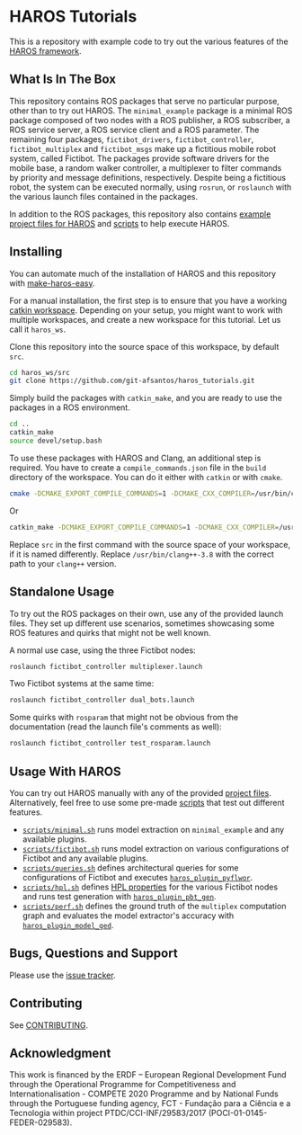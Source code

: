 # HAROS Tutorials

This is a repository with example code to try out the various features of the [HAROS framework](http://github.com/git-afsantos/haros).

## What Is In The Box

This repository contains ROS packages that serve no particular purpose, other than to try out HAROS.
The `minimal_example` package is a minimal ROS package composed of two nodes with a ROS publisher, a ROS subscriber, a ROS service server, a ROS service client and a ROS parameter.
The remaining four packages, `fictibot_drivers`, `fictibot_controller`, `fictibot_multiplex` and `fictibot_msgs` make up a fictitious mobile robot system, called Fictibot.
The packages provide software drivers for the mobile base, a random walker controller, a multiplexer to filter commands by priority and message definitions, respectively.
Despite being a fictitious robot, the system can be executed normally, using `rosrun`, or `roslaunch` with the various launch files contained in the packages.

In addition to the ROS packages, this repository also contains [example project files for HAROS](./projects) and [scripts](./scripts) to help execute HAROS.

## Installing

You can automate much of the installation of HAROS and this repository with [make-haros-easy](https://github.com/git-afsantos/make-haros-easy).

For a manual installation, the first step is to ensure that you have a working [catkin workspace](http://wiki.ros.org/catkin/Tutorials/create_a_workspace).
Depending on your setup, you might want to work with multiple workspaces, and create a new workspace for this tutorial.
Let us call it `haros_ws`.

Clone this repository into the source space of this workspace, by default `src`.

```bash
cd haros_ws/src
git clone https://github.com/git-afsantos/haros_tutorials.git
```

Simply build the packages with `catkin_make`, and you are ready to use the packages in a ROS environment.

```bash
cd ..
catkin_make
source devel/setup.bash
```

To use these packages with HAROS and Clang, an additional step is required.
You have to create a `compile_commands.json` file in the `build` directory of the workspace.
You can do it either with `catkin` or with `cmake`.

```bash
cmake -DCMAKE_EXPORT_COMPILE_COMMANDS=1 -DCMAKE_CXX_COMPILER=/usr/bin/clang++-3.8 src
```

Or

```bash
catkin_make -DCMAKE_EXPORT_COMPILE_COMMANDS=1 -DCMAKE_CXX_COMPILER=/usr/bin/clang++-3.8
```

Replace `src` in the first command with the source space of your workspace, if it is named differently.
Replace `/usr/bin/clang++-3.8` with the correct path to your `clang++` version.

## Standalone Usage

To try out the ROS packages on their own, use any of the provided launch files.
They set up different use scenarios, sometimes showcasing some ROS features and quirks that might not be well known.

A normal use case, using the three Fictibot nodes:

```bash
roslaunch fictibot_controller multiplexer.launch
```

Two Fictibot systems at the same time:

```bash
roslaunch fictibot_controller dual_bots.launch
```

Some quirks with `rosparam` that might not be obvious from the documentation (read the launch file's comments as well):

```bash
roslaunch fictibot_controller test_rosparam.launch
```

## Usage With HAROS

You can try out HAROS manually with any of the provided [project files](./projects).
Alternatively, feel free to use some pre-made [scripts](./scripts) that test out different features.

- [`scripts/minimal.sh`](./scripts/minimal.sh) runs model extraction on `minimal_example` and any available plugins.
- [`scripts/fictibot.sh`](./scripts/fictibot.sh) runs model extraction on various configurations of Fictibot and any available plugins.
- [`scripts/queries.sh`](./scripts/queries.sh) defines architectural queries for some configurations of Fictibot and executes [`haros_plugin_pyflwor`](https://github.com/git-afsantos/haros-plugin-pyflwor).
- [`scripts/hpl.sh`](./scripts/hpl.sh) defines [HPL properties](https://github.com/git-afsantos/hpl-specs) for the various Fictibot nodes and runs test generation with [`haros_plugin_pbt_gen`](https://github.com/git-afsantos/haros-plugin-pbt-gen).
- [`scripts/perf.sh`](./scripts/perf.sh) defines the ground truth of the `multiplex` computation graph and evaluates the model extractor's accuracy with [`haros_plugin_model_ged`](https://github.com/git-afsantos/haros-plugin-model-ged).

## Bugs, Questions and Support

Please use the [issue tracker](https://github.com/git-afsantos/haros_tutorials/issues).

## Contributing

See [CONTRIBUTING](./CONTRIBUTING.md).

## Acknowledgment

This work is financed by the ERDF – European Regional Development Fund through the Operational Programme for Competitiveness and Internationalisation - COMPETE 2020 Programme and by National Funds through the Portuguese funding agency, FCT - Fundação para a Ciência e a Tecnologia within project PTDC/CCI-INF/29583/2017 (POCI-01-0145-FEDER-029583).

